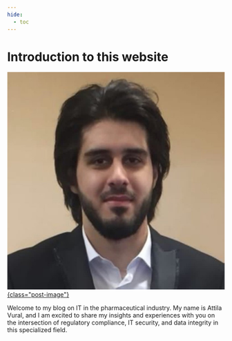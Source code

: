 ```yaml
---
hide:
  - toc
---
```


# Introduction to this website

[![image](mit_billede.jpg){class="post-image"}](https://www.linkedin.com/in/attila-vural/)

Welcome to my blog on IT in the pharmaceutical industry. 
My name is Attila Vural, and I am excited to share my insights and experiences with you on the 
intersection of regulatory compliance, IT security, and data integrity in this specialized field. 

<!-- Click on the topics on the figure above to read more, and feel free to reach out to me on [LinkedIn](https://www.linkedin.com/in/attila-vural/). -->

<!-- ![image](GxP.jpg){ style="float:left; height:250px; max-height:35%; border-radius:20%; margin: 10px;"} -->

<!-- <object data="front_page_diagram.svg" type="image/svg+xml" target="_parent" style="width:100%"></object> -->



<!--
```
Q043672 - Production of Sterile Medicinal Products by Aseptic Processing - Rules and Guidance
Q0300353 - Plan and Conclude Validation Activities in Projects	


QMS
	Processes
	Procedures
		SOPs
	
	Quality Risk Management
	Batch documentation
	Configuration management
		CS/CIL/DS
	System Verification / Validation
		URS document
		Deviations
			Major and minor
			CAPA
				SPS, LEAN, HoC

		CR
			1-1 replacements
			Changes
				Internal testing
			New equipment
				FAT, SAT, Internal testing
```
-->